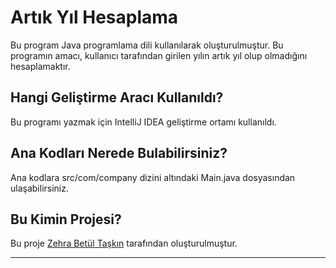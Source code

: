 # Artık Yıl Hesaplama

Bu program Java programlama dili kullanılarak oluşturulmuştur. Bu programın amacı, kullanıcı tarafından girilen yılın artık yıl olup olmadığını hesaplamaktır.

## Hangi Geliştirme Aracı Kullanıldı?

Bu programı yazmak için IntelliJ IDEA geliştirme ortamı kullanıldı.

## Ana Kodları Nerede Bulabilirsiniz?

Ana kodlara src/com/company dizini altındaki Main.java dosyasından ulaşabilirsiniz.

## Bu Kimin Projesi?

Bu proje [Zehra Betül Taşkın](https://github.com/zehrabetultaskin/) tarafından oluşturulmuştur.

----
